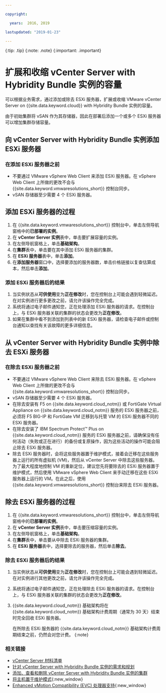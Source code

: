 ```yaml
---

copyright:

  years:  2016, 2019

lastupdated: "2019-01-23"

---
```


{:tip: .tip}
{:note: .note}
{:important: .important}

# 扩展和收缩 vCenter Server with Hybridity Bundle 实例的容量

可以根据业务需求，通过添加或除去 ESXi 服务器，扩展或收缩 VMware vCenter Server on {{site.data.keyword.cloud}} with Hybridity Bundle 实例的容量。

由于初始集群将 vSAN 作为其存储器，因此在部署后添加一个或多个 ESXi 服务器可以增加集群存储容量。

## 向 vCenter Server with Hybridity Bundle 实例添加 ESXi 服务器

### 在添加 ESXi 服务器之前

* 不要通过 VMware vSphere Web Client 来添加 ESXi 服务器。在 vSphere Web Client 上所做的更改不会与 {{site.data.keyword.vmwaresolutions_short}} 控制台同步。
* vSAN 存储器至少需要 4 个 ESXi 服务器。

## 添加 ESXi 服务器的过程

1. 在 {{site.data.keyword.vmwaresolutions_short}} 控制台中，单击左侧导航窗格中的**已部署的实例**。
2. 在 **vCenter Server 实例**表中，单击要扩展容量的实例。
3. 在左侧导航窗格上，单击**基础架构**。
4. 在**集群**表中，单击要在其中添加 ESXi 服务器的集群。
5. 在 **ESXi 服务器**表中，单击**添加**。
6. 在**添加服务器**窗口中，选择要添加的服务器数，单击价格链接以复查估算成本，然后单击**添加**。

### 添加 ESXi 服务器后的结果

1. 当实例状态从**可供使用**变为**正在修改**时，您在控制台上可能会遇到轻微延迟。在对实例进行更多更改之前，请允许该操作完全完成。
2. 系统将通过电子邮件通知您，正在处理添加 ESXi 服务器的请求。在控制台上，与 ESXi 服务器关联的集群的状态会更改为**正在修改**。
3. 如果在集群中看不到添加到列表中的新 ESXi 服务器，请检查电子邮件或控制台通知以查找有关该故障的更多详细信息。

## 从 vCenter Server with Hybridity Bundle 实例中除去 ESXi 服务器

### 在除去 ESXi 服务器之前

* 不要通过 VMware vSphere Web Client 来除去 ESXi 服务器。在 vSphere Web Client 上所做的更改不会与 {{site.data.keyword.vmwaresolutions_short}} 控制台同步。
* vSAN 存储器至少需要 4 个 ESXi 服务器。
* 在除去安装有 F5 on {{site.data.keyword.cloud_notm}} 或 FortiGate Virtual Appliance on {{site.data.keyword.cloud_notm}} 服务的 ESXi 服务器之前，必须将 F5 BIG-IP 和 FortiGate VM 迁移到与托管 VM 的 ESXi 服务器不同的 ESXi 服务器。
* 在除去安装了 IBM Spectrum Protect&trade; Plus on {{site.data.keyword.cloud_notm}} 服务的 ESXi 服务器之前，请确保没有任何活动（失败或正在进行）的备份或复原操作，因为这些活动的操作可能会阻止除去 ESXi 服务器。
* 除去 ESXi 服务器时，会将这些服务器置于维护模式，接着会迁移在这些服务器上运行的所有虚拟机 (VM)，然后从 vCenter Server 中除去这些服务器。为了最大程度地控制 VM 的重新定位，建议您先将要除去的 ESXi 服务器置于维护模式，然后使用 VMware vSphere Web Client 来手动迁移在这些 ESXi 服务器上运行的 VM。在此之后，使用 {{site.data.keyword.vmwaresolutions_short}} 控制台来除去 ESXi 服务器。

## 除去 ESXi 服务器的过程

1. 在 {{site.data.keyword.vmwaresolutions_short}} 控制台中，单击左侧导航窗格中的**已部署的实例**。
2. 在 **vCenter Server 实例**表中，单击要压缩容量的实例。
3. 在左侧导航窗格上，单击**基础架构**。
4. 在**集群**表中，单击要从中除去 ESXi 服务器的集群。
5. 在 **ESXi 服务器**表中，选择要除去的服务器，然后单击**除去**。

### 除去 ESXi 服务器后的结果

1. 当实例状态从**可供使用**变为**正在修改**时，您在控制台上可能会遇到轻微延迟。在对实例进行其他更改之前，请允许该操作完全完成。
2. 系统将通过电子邮件通知您，正在处理除去 ESXi 服务器的请求。在控制台上，与 ESXi 服务器关联的集群的状态会更改为**正在修改**。
3. {{site.data.keyword.cloud_notm}} 基础架构将在 {{site.data.keyword.cloud_notm}} 基础架构计费周期（通常为 30 天）结束时完全回收 ESXi 服务器。

   在所除去 ESXi 服务器的 {{site.data.keyword.cloud_notm}} 基础架构计费周期结束之前，仍然会对您计费。
   {:note}

### 相关链接

* [vCenter Server 材料清单](/docs/services/vmwaresolutions/vcenter/vc_bom.html)
* [针对 vCenter Server with Hybridity Bundle 实例的需求和规划](/docs/services/vmwaresolutions/vcenter/vc_hybrid_planning.html)
* [添加、查看和删除 vCenter Server with Hybridity Bundle 实例的集群](/docs/services/vmwaresolutions/vcenter/vc_hybrid_addingviewingclusters.html)
* [将主机置于维护模式](http://pubs.vmware.com/vsphere-60/index.jsp?topic=%2Fcom.vmware.vsphere.resmgmt.doc%2FGUID-8F705E83-6788-42D4-93DF-63A2B892367F.html){:new_window}
* [Enhanced vMotion Compatibility (EVC) 处理器支持](https://kb.vmware.com/selfservice/microsites/search.do?language=en_US&cmd=displayKC&externalId=1003212){:new_window}
